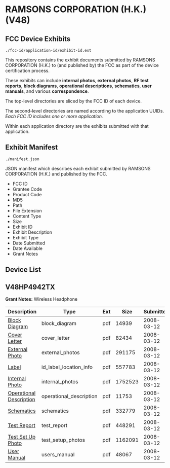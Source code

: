 # RAMSONS CORPORATION (H.K.) (V48)
## FCC Device Exhibits

```
./fcc-id/application-id/exhibit-id.ext
```

This repository contains the exhibit documents submitted by RAMSONS CORPORATION (H.K.) to (and published by) the FCC as part of the device certification process.

These exhibits can include **internal photos**, **external photos**, **RF test reports**, **block diagrams**, **operational descriptions**, **schematics**, **user manuals**, and various **correspondence**.

The top-level directories are sliced by the FCC ID of each device.

The second-level directories are named according to the application UUIDs. *Each FCC ID includes one or more application.*

Within each application directory are the exhibits submitted with that application. 

## Exhibit Manifest

```
./manifest.json
```

JSON manifest which describes each exhibit submitted by RAMSONS CORPORATION (H.K.) and published by the FCC.

- FCC ID
- Grantee Code
- Product Code
- MD5
- Path
- File Extension
- Content Type
- Size
- Exhibit ID
- Exhibit Description
- Exhibit Type
- Date Submitted
- Date Available
- Grant Notes

## Device List
## V48HP4942TX
**Grant Notes:** Wireless Headphone

| Description | Type | Ext | Size | Submitted | Available |
| ----------- | ---- | --- | ---- | --------- | --------- |
| [Block Diagram](V48HP4942TX/6a72a19c175b1f9b60274eb594de4bfd/913452.pdf) | block_diagram | pdf | 14939 | 2008-03-12 | 2008-03-12 |
| [Cover Letter](V48HP4942TX/6a72a19c175b1f9b60274eb594de4bfd/913455.pdf) | cover_letter | pdf | 82434 | 2008-03-12 | 2008-03-12 |
| [External Photo](V48HP4942TX/6a72a19c175b1f9b60274eb594de4bfd/913454.pdf) | external_photos | pdf | 291175 | 2008-03-12 | 2008-03-12 |
| [Label](V48HP4942TX/6a72a19c175b1f9b60274eb594de4bfd/913456.pdf) | id_label_location_info | pdf | 557783 | 2008-03-12 | 2008-03-12 |
| [Internal Photo](V48HP4942TX/6a72a19c175b1f9b60274eb594de4bfd/913457.pdf) | internal_photos | pdf | 1752523 | 2008-03-12 | 2008-03-12 |
| [Operational Description](V48HP4942TX/6a72a19c175b1f9b60274eb594de4bfd/913459.pdf) | operational_description | pdf | 11753 | 2008-03-12 | 2008-03-12 |
| [Schematics](V48HP4942TX/6a72a19c175b1f9b60274eb594de4bfd/913453.pdf) | schematics | pdf | 332779 | 2008-03-12 | 2008-03-12 |
| [Test Report](V48HP4942TX/6a72a19c175b1f9b60274eb594de4bfd/913451.pdf) | test_report | pdf | 448291 | 2008-03-12 | 2008-03-12 |
| [Test Set Up Photo](V48HP4942TX/6a72a19c175b1f9b60274eb594de4bfd/913460.pdf) | test_setup_photos | pdf | 1162091 | 2008-03-12 | 2008-03-12 |
| [User Manual](V48HP4942TX/6a72a19c175b1f9b60274eb594de4bfd/913458.pdf) | users_manual | pdf | 48067 | 2008-03-12 | 2008-03-12 |
